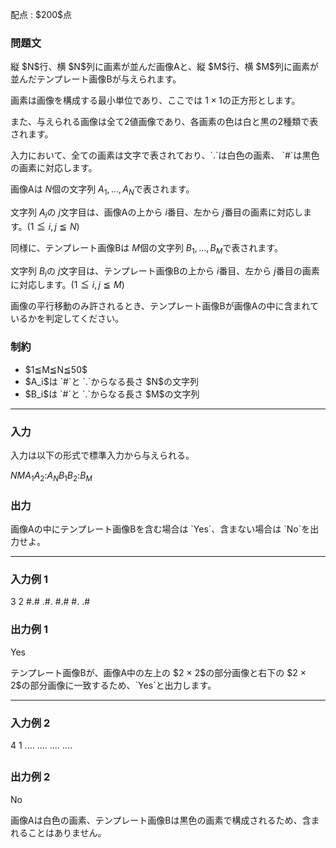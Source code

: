 
<div>

<span>

<span>

<p>
配点 : $200$点
</p>

<div>

<section>

### **問題文**

<p>
縦 $N$行、横 $N$列に画素が並んだ画像Aと、縦 $M$行、横 $M$列に画素が並んだテンプレート画像Bが与えられます。 

画素は画像を構成する最小単位であり、ここでは $1×1$の正方形とします。  

また、与えられる画像は全て2値画像であり、各画素の色は白と黒の2種類で表されます。   
</p>

<p>
入力において、全ての画素は文字で表されており、`.`は白色の画素、 `#`は黒色の画素に対応します。 

画像Aは $N$個の文字列 $A_1,...,A_N$で表されます。 

文字列 $A_i$の $j$文字目は、画像Aの上から $i$番目、左から $j$番目の画素に対応します。$(1≦i,j≦N)$

同様に、テンプレート画像Bは $M$個の文字列 $B_1,...,B_M$で表されます。 

文字列 $B_i$の $j$文字目は、テンプレート画像Bの上から $i$番目、左から $j$番目の画素に対応します。$(1≦i,j≦M)$
</p>

<p>
画像の平行移動のみ許されるとき、テンプレート画像Bが画像Aの中に含まれているかを判定してください。  
</p>

</section>

</div>

<div>

<section>

### **制約**

<ul>

<li>
$1≦M≦N≦50$
</li>

<li>
$A_i$は `#`と `.`からなる長さ $N$の文字列  
</li>

<li>
$B_i$は `#`と `.`からなる長さ $M$の文字列  
</li>

</ul>

</section>

</div>

---

<div>

<div>

<section>

### **入力**

<p>
入力は以下の形式で標準入力から与えられる。  
</p>

<div>

$N$$M$$A_1$$A_2$$:$$A_N$$B_1$$B_2$$:$$B_M$
</div>

</section>

</div>

<div>

<section>

### **出力**

<p>
画像Aの中にテンプレート画像Bを含む場合は `Yes`、含まない場合は `No`を出力せよ。
</p>

</section>

</div>

</div>

---

<div>

<section>

### **入力例 1**

<div>

3 2
#.#
.#.
#.#
#.
.#

</div>

</section>

</div>

<div>

<section>

### **出力例 1**

<div>

Yes

</div>

<p>
テンプレート画像Bが、画像A中の左上の $2 × 2$の部分画像と右下の $2 × 2$の部分画像に一致するため、`Yes`と出力します。
</p>

</section>

</div>

---

<div>

<section>

### **入力例 2**

<div>

4 1
....
....
....
....
#

</div>

</section>

</div>

<div>

<section>

### **出力例 2**

<div>

No

</div>

<p>
画像Aは白色の画素、テンプレート画像Bは黒色の画素で構成されるため、含まれることはありません。
</p>

</section>

</div>

</span>

</span>

</div>
